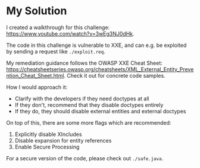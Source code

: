 # My Solution

I created a walkthrough for this challenge: https://www.youtube.com/watch?v=3wEg3NJ0dHk.

The code in this challenge is vulnerable to XXE, and can e.g. be exploited by sending a request like `./exploit.req`.

My remediation guidance follows the OWASP XXE Cheat Sheet: https://cheatsheetseries.owasp.org/cheatsheets/XML_External_Entity_Prevention_Cheat_Sheet.html. Check it out for concrete code samples.

How I would approach it:

- Clarify with the developers if they need doctypes at all
- If they don't, recommend that they disable doctypes entirely
- If they do, they should disable external entities and external doctypes

On top of this, there are some more flags which are recommended:

1. Explicitly disable XIncludes
2. Disable expansion for entity references
3. Enable Secure Processing

For a secure version of the code, please check out `./safe.java`.